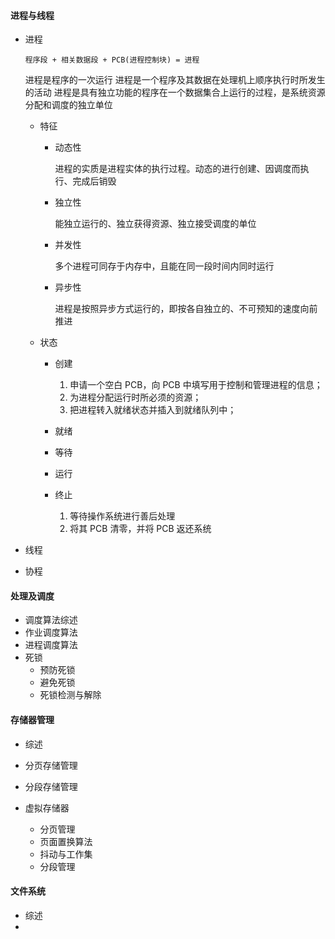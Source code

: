 #### 进程与线程

- 进程

  `程序段 + 相关数据段 + PCB(进程控制块) = 进程`

  进程是程序的一次运行
  进程是一个程序及其数据在处理机上顺序执行时所发生的活动
  进程是具有独立功能的程序在一个数据集合上运行的过程，是系统资源分配和调度的独立单位

  - 特征

    - 动态性

      进程的实质是进程实体的执行过程。动态的进行创建、因调度而执行、完成后销毁

    - 独立性

      能独立运行的、独立获得资源、独立接受调度的单位

    - 并发性

      多个进程可同存于内存中，且能在同一段时间内同时运行

    - 异步性

      进程是按照异步方式运行的，即按各自独立的、不可预知的速度向前推进

  - 状态

    - 创建

      1. 申请一个空白 PCB，向 PCB 中填写用于控制和管理进程的信息；
      2. 为进程分配运行时所必须的资源；
      3. 把进程转入就绪状态并插入到就绪队列中；

    - 就绪
    - 等待
    - 运行
    - 终止

      1. 等待操作系统进行善后处理
      2. 将其 PCB 清零，并将 PCB 返还系统

- 线程
- 协程

#### 处理及调度

- 调度算法综述
- 作业调度算法
- 进程调度算法
- 死锁
  - 预防死锁
  - 避免死锁
  - 死锁检测与解除

#### 存储器管理

- 综述
- 分页存储管理
- 分段存储管理
- 虚拟存储器

  - 分页管理
  - 页面置换算法
  - 抖动与工作集
  - 分段管理

#### 文件系统

- 综述
-
